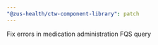 ```yaml
---
"@zus-health/ctw-component-library": patch
---
```


Fix errors in medication administration FQS query
